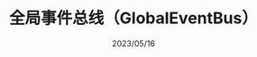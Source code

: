 ---
title: 全局事件总线（GlobalEventBus）
date: 2023/05/16
categories:
 - 前端
tags:
 - vue2.x
 - GlobalEventBus
 - Vue.prototype.$bus
---